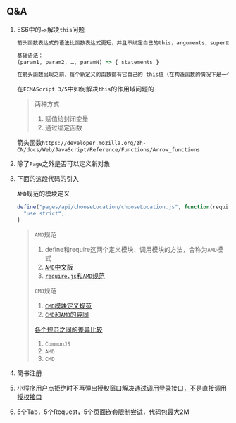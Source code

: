 ## Q&A

1. ES6中的`=>`解决`this`问题

   ```javascript
   箭头函数表达式的语法比函数表达式更短，并且不绑定自己的this，arguments，super或 new.target。这些函数表达式最适合用于非方法函数，并且它们不能用作构造函数。

   基础语法：
   (param1, param2, …, paramN) => { statements }

   在箭头函数出现之前，每个新定义的函数都有它自己的 this值（在构造函数的情况下是一个新对象，在严格模式的函数调用中为 undefined，如果该函数被称为“对象方法”则为基础对象等）。This被证明是令人厌烦的面向对象风格的编程。
   ```

   在`ECMAScript 3/5`中如何解决`this`的作用域问题的

   > 两种方式
   >
   > 1. 赋值给封闭变量
   > 2. 通过绑定函数

   箭头函数`https://developer.mozilla.org/zh-CN/docs/Web/JavaScript/Reference/Functions/Arrow_functions`

2. 除了`Page`之外是否可以定义新对象

3. 下面的这段代码的引入

   `AMD`规范的模块定义

   ```javascript
   define("pages/api/chooseLocation/chooseLocation.js", function(require, module, exports, window,document,frames,self,location,navigator,localStorage,history,Caches,screen,alert,confirm,prompt,fetch,XMLHttpRequest,WebSocket,webkit,WeixinJSCore,Reporter,print,WeixinJSBridge){ 
     "use strict";
   }
   ```

   > `AMD`规范
   >
   > 1. define和require这两个定义模块、调用模块的方法，合称为`AMD`模式
   > 2. [`AMD`中文版](https://github.com/amdjs/amdjs-api/wiki/AMD-(%E4%B8%AD%E6%96%87%E7%89%88))
   > 3. [`require.js`和`AMD`规范](http://javascript.ruanyifeng.com/tool/requirejs.html)
   >
   > `CMD`规范
   >
   > 1. [`CMD`模块定义规范](https://github.com/seajs/seajs/issues/242)
   > 2. [`CMD`和`AMD`的异同](http://veryyoung.me/blog/2015/09/17/difference-between-amd-and-cmd.html)
   >
   > [各个规范之间的差异比较](http://www.jianshu.com/p/09ffac7a3b2c)
   >
   > 1. `CommonJS`
   > 2. `AMD`
   > 3. `CMD`

4. 简书注册

5. 小程序用户点拒绝时不再弹出授权窗口解决[通过调用登录接口，不是直接调用授权接口](http://blog.csdn.net/a49220824/article/details/73662360)

6. 5个Tab，5个Request，5个页面嵌套限制尝试，代码包最大2M